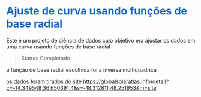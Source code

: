 <h1 style="color: rgb(20,100,200)"> Ajuste de curva usando funções de base radial </h1>
<p>Este é um projeto de ciência de dados cujo objetivo era ajustar os dados em uma curva usando funções de base radial</p>


> Status: Completado

<p>a função de base radial escolhida foi a inversa multiquadrica</p>
<p>os dados foram tirados do site <a href = "https://globalsolaratlas.info/detail?c=-14.349548,36.650391,4&s=-18.312811,48.251953&m=site">https://globalsolaratlas.info/detail?c=-14.349548,36.650391,4&s=-18.312811,48.251953&m=site</a></p>
